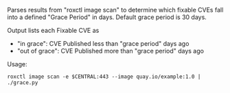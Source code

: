 Parses results from "roxctl image scan" to determine which fixable CVEs fall into a defined "Grace Period" in days. Default grace period is 30 days.

Output lists each Fixable CVE as
- "in grace": CVE Published less than "grace period" days ago 
- "out of grace": CVE Published more than "grace period" days ago 

Usage:

`roxctl image scan -e $CENTRAL:443 --image quay.io/example:1.0 | ./grace.py
`
